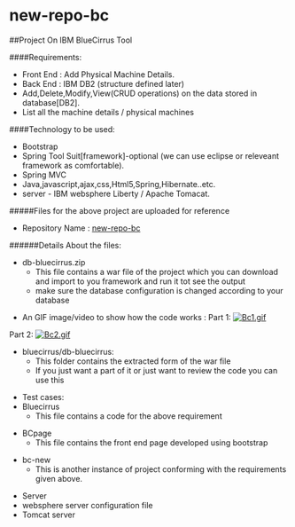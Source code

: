# new-repo-bc

##Project On IBM BlueCirrus Tool

####Requirements:
>
* Front End : Add Physical Machine Details.
* Back End : IBM DB2 (structure defined later)
* Add,Delete,Modify,View(CRUD operations) on the data stored in database[DB2].
* List all the machine details / physical machines

####Technology to be used:
>
* Bootstrap
* Spring Tool Suit[framework]-optional (we can use eclipse or releveant framework as comfortable).
* Spring MVC
* Java,javascript,ajax,css,Html5,Spring,Hibernate..etc.
* server - IBM websphere Liberty / Apache Tomacat.


#####Files for the above project are uploaded for reference
>
* Repository Name :  [new-repo-bc](https://github.com/FayeqaFaiz/new-repo-bc)

######Details About the files:
>
* db-bluecirrus.zip
  * This file contains a war file of the project which you can download and import to you framework and run it tot see the output
  * make sure the database configuration is changed according to your database 

>
  * An GIF image/video to show how the code works :
  Part 1:
   [![Bc1.gif](https://s17.postimg.org/unw7m4cfz/Bc1.gif)](https://postimg.org/image/mie5nyo6z/)
  
  Part 2:
   [![Bc2.gif](https://s15.postimg.org/rj3uzp4gb/Bc2.gif)](https://postimg.org/image/w4zz81pzb/)
  
  
>
* bluecirrus/db-bluecirrus:
  * This folder contains the extracted form of the war file 
  * If you just want a part of it or just want to review the code you can use this
  
>
* Test cases:
 * Bluecirrus 
   * This file contains a code for the above requirement
>  
 * BCpage
   * This file contains the front end page developed using bootstrap
>  
 * bc-new
   * This is another instance of project conforming with the requirements given above.
> 
* Server
 * websphere server configuration file 
 * Tomcat server
 
 
